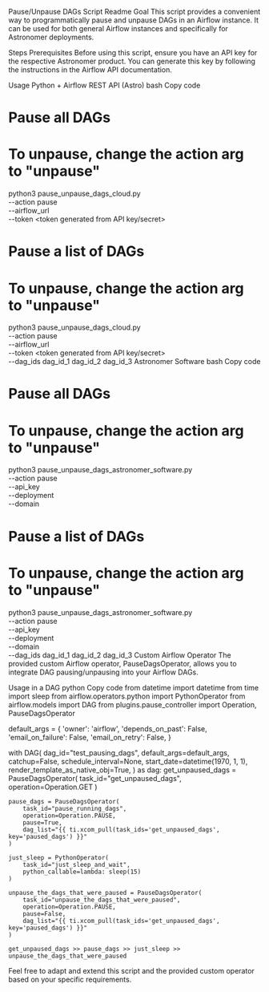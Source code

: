 Pause/Unpause DAGs Script Readme
Goal
This script provides a convenient way to programmatically pause and unpause DAGs in an Airflow instance. It can be used for both general Airflow instances and specifically for Astronomer deployments.

Steps
Prerequisites
Before using this script, ensure you have an API key for the respective Astronomer product. You can generate this key by following the instructions in the Airflow API documentation.

Usage
Python + Airflow REST API (Astro)
bash
Copy code
# Pause all DAGs
# To unpause, change the action arg to "unpause"
python3 pause_unpause_dags_cloud.py \
  --action pause \
  --airflow_url <Airflow URL> \
  --token <token generated from API key/secret>

# Pause a list of DAGs
# To unpause, change the action arg to "unpause"
python3 pause_unpause_dags_cloud.py \
  --action pause \
  --airflow_url <Airflow URL> \
  --token <token generated from API key/secret> \
  --dag_ids dag_id_1 dag_id_2 dag_id_3
Astronomer Software
bash
Copy code
# Pause all DAGs
# To unpause, change the action arg to "unpause"
python3 pause_unpause_dags_astronomer_software.py \
  --action pause \
  --api_key <api key> \
  --deployment <deployment name> \
  --domain <Astronomer software base domain>

# Pause a list of DAGs
# To unpause, change the action arg to "unpause"
python3 pause_unpause_dags_astronomer_software.py \
  --action pause \
  --api_key <api key> \
  --deployment <deployment name> \
  --domain <Astronomer software base domain> \
  --dag_ids dag_id_1 dag_id_2 dag_id_3
Custom Airflow Operator
The provided custom Airflow operator, PauseDagsOperator, allows you to integrate DAG pausing/unpausing into your Airflow DAGs.

Usage in a DAG
python
Copy code
from datetime import datetime
from time import sleep
from airflow.operators.python import PythonOperator
from airflow.models import DAG
from plugins.pause_controller import Operation, PauseDagsOperator

default_args = {
    'owner': 'airflow',
    'depends_on_past': False,
    'email_on_failure': False,
    'email_on_retry': False,
}

with DAG(
    dag_id="test_pausing_dags",
    default_args=default_args,
    catchup=False,
    schedule_interval=None,
    start_date=datetime(1970, 1, 1),
    render_template_as_native_obj=True,
) as dag:
    get_unpaused_dags = PauseDagsOperator(
        task_id="get_unpaused_dags",
        operation=Operation.GET
    )

    pause_dags = PauseDagsOperator(
        task_id="pause_running_dags",
        operation=Operation.PAUSE,
        pause=True,
        dag_list="{{ ti.xcom_pull(task_ids='get_unpaused_dags', key='paused_dags') }}"
    )

    just_sleep = PythonOperator(
        task_id="just_sleep_and_wait",
        python_callable=lambda: sleep(15)
    )

    unpause_the_dags_that_were_paused = PauseDagsOperator(
        task_id="unpause_the_dags_that_were_paused",
        operation=Operation.PAUSE,
        pause=False,
        dag_list="{{ ti.xcom_pull(task_ids='get_unpaused_dags', key='paused_dags') }}"
    )

    get_unpaused_dags >> pause_dags >> just_sleep >> unpause_the_dags_that_were_paused
Feel free to adapt and extend this script and the provided custom operator based on your specific requirements.